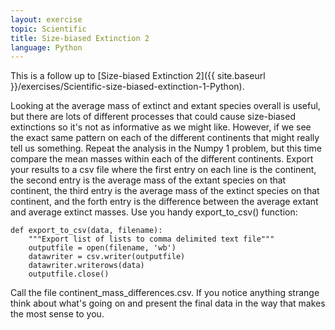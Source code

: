 ```yaml
---
layout: exercise
topic: Scientific
title: Size-biased Extinction 2
language: Python
---
```


This is a follow up to [Size-biased Extinction 2]({{ site.baseurl }}/exercises/Scientific-size-biased-extinction-1-Python).

Looking at the average mass of extinct and extant species overall is
useful, but there are lots of different processes that could cause
size-biased extinctions so it's not as informative as we might like.
However, if we see the exact same pattern on each of the different
continents that might really tell us something. Repeat the analysis in
the Numpy 1 problem, but this time compare the mean masses within each
of the different continents. Export your results to a csv file where the
first entry on each line is the continent, the second entry is the
average mass of the extant species on that continent, the third entry is
the average mass of the extinct species on that continent, and the forth
entry is the difference between the average extant and average extinct
masses. Use you handy export\_to\_csv() function:

```
def export_to_csv(data, filename):
    """Export list of lists to comma delimited text file"""
    outputfile = open(filename, 'wb')
    datawriter = csv.writer(outputfile)
    datawriter.writerows(data)
    outputfile.close()
```

Call the file continent\_mass\_differences.csv. If you notice anything
strange think about what's going on and present the final data in the
way that makes the most sense to you.
